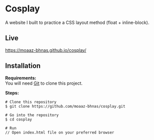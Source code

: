 # Cosplay
A website I built to practice a CSS layout method (float + inline-block).

## Live
https://moaaz-bhnas.github.io/cosplay/

## Installation

<b>Requirements:</b>  
You will need [Git](https://git-scm.com/) to clone this project.  

<b>Steps:</b>
```
# Clone this repository
$ git clone https://github.com/moaaz-bhnas/cosplay.git

# Go into the repository
$ cd cosplay

# Run
// Open index.html file on your preferred browser
```